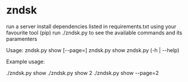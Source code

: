 # zndsk
run a server 
install dependencies listed in requirements.txt using your favourite tool (pip)
run ./zndsk.py  to see the available commands and its paramenters

Usage:
  zndsk.py show [--page=<ticket>]
  zndsk.py show <ticket>
  zndsk.py (-h | --help)
  
 
Example usage:

./zndsk.py show 
./zndsk.py show 2
./zndsk.py show --page=2


